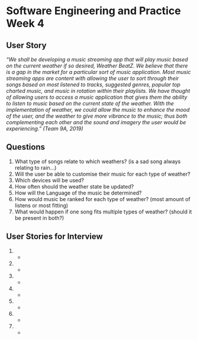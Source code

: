 # Software Engineering and Practice Week 4

## User Story
*“We shall be developing a music streaming app that will play music based on the current weather if so desired, Weather BeatZ. We believe that there is a gap in the market for a particular sort of music application. Most music streaming apps are content with allowing the user to sort through their songs based on most listened to tracks, suggested genres, popular top charted music, and music in rotation within their playlists. We have thought of allowing users to access a music application that gives them the ability to listen to music based on the current state of the weather. With the implementation of weather, we could allow the music to enhance the mood of the user, and the weather to give more vibrance to the music; thus both complementing each other and the sound and imagery the user would be experiencing.” (Team 9A, 2019)*


## Questions
1. What type of songs relate to which weathers? (is a sad song always relating to rain...)
2. Will the user be able to customise their music for each type of weather?
3. Which devices will be used?
4. How often should the weather state be updated?
5. How will the Language of the music be determined?
6. How would music be ranked for each type of weather? (most amount of listens or most fitting)
7. What would happen if one song fits multiple types of weather? (should it be present in both?)


## User Stories for Interview
1. -
2. -
3. -
4. -
5. -
6. -
7. -
